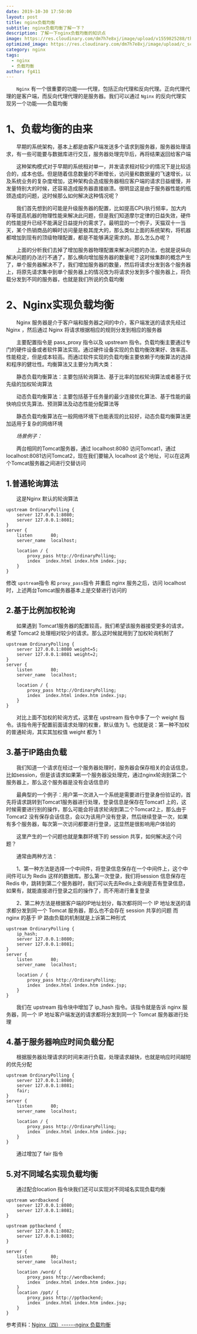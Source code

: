 ```yaml
---
date: 2019-10-30 17:50:00
layout: post
title: nginx负载均衡
subtitle: nginx负载均衡了解一下？
description: 了解一下nginx负载均衡的知识点
image: https://res.cloudinary.com/dm7h7e8xj/image/upload/v1559825288/theme17_nlndhx.jpg
optimized_image: https://res.cloudinary.com/dm7h7e8xj/image/upload/c_scale,w_380/v1559825288/theme17_nlndhx.jpg
category: nginx
tags:
  - nginx
  - 负载均衡
author: fg411
---
```


　　`Nginx` 有一个很重要的功能——代理，包括正向代理和反向代理。正向代理代理的是客户端，而反向代理代理的是服务器。我们可以通过 `Nginx` 的反向代理实现另一个功能——负载均衡

# 1、负载均衡的由来

　　早期的系统架构，基本上都是由客户端发送多个请求到服务器，服务器处理请求，有一些可能要与数据库进行交互，服务器处理完毕后，再将结果返回给客户端

　　这种架构模式对于早期的系统相对单一，并发请求相对较少的情况下是比较适合的，成本也低。但是随着信息数量的不断增长，访问量和数据量的飞速增长，以及系统业务的复杂度增加，这种架构会造成服务器相应客户端的请求日益缓慢，并发量特别大的时候，还容易造成服务器直接崩溃。很明显这是由于服务器性能的瓶颈造成的问题，这时候那么如何解决这种情况呢？

　　我们首先想到的可能是升级服务器的配置，比如提高CPU执行频率，加大内存等提高机器的物理性能来解决此问题，但是我们知道摩尔定律的日益失效，硬件的性能提升已经不能满足日益提升的需求了。最明显的一个例子，天猫双十一当天，某个热销商品的瞬时访问量是极其庞大的，那么类似上面的系统架构，将机器都增加到现有的顶级物理配置，都是不能够满足需求的。那么怎么办呢？

　　上面的分析我们去掉了增加服务器物理配置来解决问题的办法，也就是说纵向解决问题的办法行不通了，那么横向增加服务器的数量呢？这时候集群的概念产生了，单个服务器解决不了，我们增加服务器的数量，然后将请求分发到各个服务器上，将原先请求集中到单个服务器上的情况改为将请求分发到多个服务器上，将负载分发到不同的服务器，也就是我们所说的负载均衡

# 2、Nginx实现负载均衡

　　Nginx 服务器是介于客户端和服务器之间的中介，客户端发送的请求先经过 Nginx ，然后通过 Nginx 将请求根据相应的规则分发到相应的服务器

　　主要配置指令是 pass_proxy 指令以及 upstream 指令。负载均衡主要通过专门的硬件设备或者软件算法实现。通过硬件设备实现的负载均衡效果好、效率高、性能稳定，但是成本较高。而通过软件实现的负载均衡主要依赖于均衡算法的选择和程序的健壮性。均衡算法又主要分为两大类：

　　静态负载均衡算法：主要包括轮询算法、基于比率的加权轮询算法或者基于优先级的加权轮询算法

　　动态负载均衡算法：主要包括基于任务量的最少连接优化算法、基于性能的最快响应优先算法、预测算法及动态性能分配算法等

　　静态负载均衡算法在一般网络环境下也能表现的比较好，动态负载均衡算法更加适用于复杂的网络环境


　　*场景例子：*

　　两台相同的Tomcat服务器，通过 localhost:8080 访问Tomcat1，通过 localhost:8081访问Tomcat2，现在我们要输入 localhost 这个地址，可以在这两个Tomcat服务器之间进行交替访问

## 1.普通轮询算法

　　这是Nginx 默认的轮询算法
``` shell
upstream OrdinaryPolling {
    server 127.0.0.1:8080;
    server 127.0.0.1:8081;
}
server {
    listen       80;
    server_name  localhost;

    location / {
        proxy_pass http://OrdinaryPolling;
        index  index.html index.htm index.jsp;
    }
}
```
修改 `upstream`指令 和 `proxy_pass`指令 并重启 nginx 服务之后，访问 localhost 时，上述两台Tomcat服务器基本上是交替进行访问的

## 2.基于比例加权轮询

　　如果遇到 Tomcat1服务器的配置较高，我们希望该服务器接受更多的请求，希望 Tomcat2 处理相对较少的请求。那么这时候就用到了加权轮询机制了
``` shell
upstream OrdinaryPolling {
    server 127.0.0.1:8080 weight=5;
    server 127.0.0.1:8081 weight=2;
}
server {
    listen       80;
    server_name  localhost;

    location / {
        proxy_pass http://OrdinaryPolling;
        index  index.html index.htm index.jsp;
    }
}
```
　　对比上面不加权的轮询方式，这里在 upstream 指令中多了一个 weight 指令。该指令用于配置前面请求处理的权重，默认值为 1。也就是说：第一种不加权的普通轮询，其实其加权值 weight 都为 1

## 3.基于IP路由负载

　　我们知道一个请求在经过一个服务器处理时，服务器会保存相关的会话信息，比如session，但是该请求如果第一个服务器没处理完，通过nginx轮询到第二个服务器上，那么这个服务器是没有会话信息的

　　最典型的一个例子：用户第一次进入一个系统是需要进行登录身份验证的，首先将请求跳转到Tomcat1服务器进行处理，登录信息是保存在Tomcat1 上的，这时候需要进行别的操作，那么可能会将请求轮询到第二个Tomcat2上，那么由于Tomcat2 没有保存会话信息，会以为该用户没有登录，然后继续登录一次，如果有多个服务器，每次第一次访问都要进行登录，这显然是很影响用户体验的

　　这里产生的一个问题也就是集群环境下的 session 共享，如何解决这个问题？

　　通常由两种方法：

　　1、第一种方法是选择一个中间件，将登录信息保存在一个中间件上，这个中间件可以为 Redis 这样的数据库。那么第一次登录，我们将session 信息保存在 Redis 中，跳转到第二个服务器时，我们可以先去Redis上查询是否有登录信息，如果有，就能直接进行登录之后的操作了，而不用进行重复登录

　　2、第二种方法是根据客户端的IP地址划分，每次都将同一个 IP 地址发送的请求都分发到同一个 Tomcat 服务器，那么也不会存在 session 共享的问题
    而 nginx 的基于 IP 路由负载的机制就是上诉第二种形式

``` shell
upstream OrdinaryPolling {
    ip_hash;
    server 127.0.0.1:8080;
    server 127.0.0.1:8081;
}
server {
    listen       80;
    server_name  localhost;

    location / {
        proxy_pass http://OrdinaryPolling;
        index  index.html index.htm index.jsp;
    }
}
```
　　我们在 upstream 指令块中增加了 ip_hash 指令。该指令就是告诉 nginx 服务器，同一个 IP 地址客户端发送的请求都将分发到同一个 Tomcat 服务器进行处理

## 4.基于服务器响应时间负载分配

　　根据服务器处理请求的时间来进行负载，处理请求越快，也就是响应时间越短的优先分配
``` shell
upstream OrdinaryPolling {
    server 127.0.0.1:8080;
    server 127.0.0.1:8081;
    fair;
}
server {
    listen       80;
    server_name  localhost;

    location / {
        proxy_pass http://OrdinaryPolling;
        index  index.html index.htm index.jsp;
    }
}
```
　　通过增加了 fair 指令

## 5.对不同域名实现负载均衡

 　　通过配合location 指令块我们还可以实现对不同域名实现负载均衡
``` shell
upstream wordbackend {
    server 127.0.0.1:8080;
    server 127.0.0.1:8081;
}

upstream pptbackend {
    server 127.0.0.1:8082;
    server 127.0.0.1:8083;
}

server {
    listen       80;
    server_name  localhost;

    location /word/ {
        proxy_pass http://wordbackend;
        index  index.html index.htm index.jsp;
    }
    location /ppt/ {
        proxy_pass http://pptbackend;
        index  index.html index.htm index.jsp;
    }
}
```

参考资料：[Nginx（四）------nginx 负载均衡](https://www.cnblogs.com/ysocean/p/9392912.html)